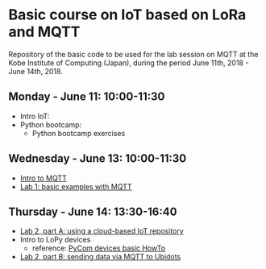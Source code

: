 # Basic course on IoT based on LoRa and MQTT

Repository of the basic code to be used for the lab session on MQTT at the Kobe Institute of Computing (Japan), during the period June 11th, 2018 - June 14th, 2018.


## Monday - June 11: 10:00-11:30
- Intro IoT: 
- Python bootcamp: 
	* Python bootcamp exercises

## Wednesday - June 13: 10:00-11:30
- [Intro to MQTT](https://github.com/pmanzoni/pythonMQTT_062018/blob/master/introMQTT_v1.pdf)
- [Lab 1: basic examples with MQTT](https://hackmd.io/s/SySWKp2AM)

## Thursday - June 14: 13:30-16:40
- [Lab 2, part A: using a cloud-based IoT repository](https://hackmd.io/s/Hke4Ya3Az)
- Intro to LoPy devices
  * reference: [PyCom devices basic HowTo](https://hackmd.io/s/HJhUcamxQ)
- [Lab 2, part B: sending data via MQTT to Ubidots](https://hackmd.io/s/ry_TGIAxm)
